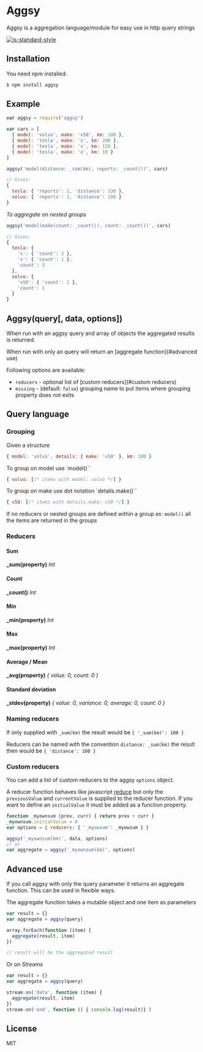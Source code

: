 # Aggsy

Aggsy is a aggregation language/module for easy use in http query strings

[![js-standard-style](https://cdn.rawgit.com/feross/standard/master/badge.svg)](https://github.com/feross/standard)

## Installation

You need npm installed:

```sh
$ npm install aggsy
```

## Example

```javascript
var aggsy = require('aggsy')

var cars = [
  { model: 'volvo', make: 'v50', km: 100 },
  { model: 'tesla', make: 's', km: 200 },
  { model: 'tesla', make: 's', km: 120 },
  { model: 'tesla', make: 'x', km: 10 }
]

aggsy('model(distance: _sum(km), reports: _count())', cars)

// Gives:
{
  tesla: { 'reports': 2, 'distance': 330 },
  volvo: { 'reports': 1, 'distance': 100 }
}
```

*To aggregate on nested groups*
```javascript
aggsy('model(make(count: _count()), count: _count())', cars)

// Gives:
{
  tesla: {
    's': { 'count': 2 },
    'x': { 'count': 1 },
    'count': 3
  },
  volvo: {
    'v50': { 'count': 1 },
    'count': 1
  }
}

```

## Aggsy(query[, data, options])

When run with an aggsy query and array of objects the aggregated results is returned.

When run with only an query will return an [aggregate function](#advanced use)

Following options are available:
* `reducers` - optional list of [custom reducers](#custom reducers)
* `missing` - (default: `false`)  grouping name to put items where grouping property does not exits

## Query language

### Grouping

Given a structure
```javascript
{ model: 'volvo', details: { make: 'v50' }, km: 100 }
```
To group on model use `model()``
```javascript
{ volvo: [/* items with model: volvo */] }
```
To group on make use dot notation `details.make()``
```javascript
{ v50: [/* items with details.make: v50 */] }
```

If no reducers or nested groups are defined within a group ex: `model()` all the items are returned in the groups

### Reducers

#### Sum
**_sum(property)**
*Int*

#### Count
**_count()**
*Int*

#### Min
**_min(property)**
*Int*

#### Max
**_max(property)**
*Int*

#### Average / Mean
**_avg(property)**
*{ value: 0, count: 0 }*

#### Standard deviation
**_stdev(property)**
*{ value: 0, variance: 0, average: 0, count: 0 }*

### Naming reducers

If only supplied with `_sum(km)` the result would be `{ '_sum(km)': 100 }`

Reducers can be named with the convention `distance: _sum(km)` the result then would be `{ 'distance': 100 }`

### Custom reducers

You can add a list of custom reducers to the aggsy `options` object.

A reducer function behaves like javascript [reduce](https://developer.mozilla.org/en-US/docs/Web/JavaScript/Reference/Global_Objects/Array/Reduce)
but only the `previousValue` and `currentValue` is supplied to the reducer function.
If you want to define an `initialValue` it must be added as a function property.

```javascript
function _myownsum (prev, curr) { return prev + curr }
_myownsum.initialValue = 0
var options = { reducers: { '_myowsum': _myowsum } }

aggsy('_myownsum(km)', data, options)
// or
var aggregate = aggsy('_myownsum(km)', options)
```

## Advanced use
If you call aggsy with only the query parameter it returns an aggregate function.
This can be used in flexible ways.

The aggregate function takes a mutable object and one item as parameters

```javascript
var result = {}
var aggregate = aggsy(query)

array.forEach(function (item) {
  aggregate(result, item)
})

// result will be the aggregated result
```

Or on *Streams*

```javascript
var result = {}
var aggregate = aggsy(query)

stream.on('data', function (item) {
  aggregate(result, item)
})
stream.on('end', function () { console.log(result)} )
```

License
----

MIT
